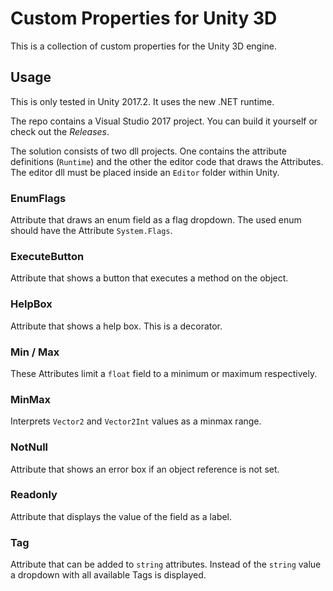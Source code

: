 # Custom Properties for Unity 3D

This is a collection of custom properties for the Unity 3D engine.

## Usage

This is only tested in Unity 2017.2. It uses the new .NET runtime.

The repo contains a Visual Studio 2017 project. You can build it yourself or check out the *Releases*.

The solution consists of two dll projects. One contains the attribute definitions (`Runtime`) and the other the editor code that draws the Attributes. The editor dll must be placed inside an `Editor` folder within Unity.

### EnumFlags

Attribute that draws an enum field as a flag dropdown. The used enum should have the Attribute `System.Flags`.

### ExecuteButton

Attribute that shows a button that executes a method on the object.

### HelpBox

Attribute that shows a help box. This is a decorator.

### Min / Max

These Attributes limit a `float` field to a minimum or maximum respectively.

### MinMax

Interprets `Vector2` and `Vector2Int` values as a minmax range.

### NotNull

Attribute that shows an error box if an object reference is not set.

### Readonly

Attribute that displays the value of the field as a label.

### Tag

Attribute that can be added to `string` attributes. Instead of the `string` value a dropdown with all available Tags is displayed.
